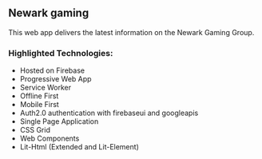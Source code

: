 ## Newark gaming

This web app delivers the latest information on the Newark Gaming Group.

### Highlighted Technologies:
* Hosted on Firebase
* Progressive Web App
* Service Worker
* Offline First
* Mobile First
* Auth2.0 authentication with firebaseui and googleapis
* Single Page Application
* CSS Grid
* Web Components
* Lit-Html (Extended and Lit-Element)
